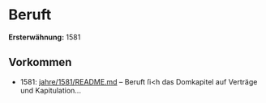# Beruft

**Ersterwähnung:** 1581

## Vorkommen
- 1581: [jahre/1581/README.md](../jahre/1581/README.md) – Beruft ſi<h das Domkapitel auf Verträge
und Kapitulation...
